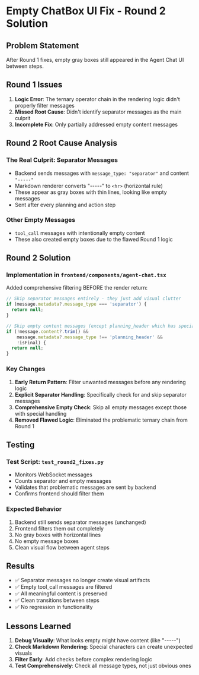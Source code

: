 # Empty ChatBox UI Fix - Round 2 Solution

## Problem Statement
After Round 1 fixes, empty gray boxes still appeared in the Agent Chat UI between steps.

## Round 1 Issues
1. **Logic Error**: The ternary operator chain in the rendering logic didn't properly filter messages
2. **Missed Root Cause**: Didn't identify separator messages as the main culprit
3. **Incomplete Fix**: Only partially addressed empty content messages

## Round 2 Root Cause Analysis

### The Real Culprit: Separator Messages
- Backend sends messages with `message_type: "separator"` and content `"-----"`
- Markdown renderer converts "-----" to `<hr>` (horizontal rule)
- These appear as gray boxes with thin lines, looking like empty messages
- Sent after every planning and action step

### Other Empty Messages
- `tool_call` messages with intentionally empty content
- These also created empty boxes due to the flawed Round 1 logic

## Round 2 Solution

### Implementation in `frontend/components/agent-chat.tsx`

Added comprehensive filtering BEFORE the render return:

```typescript
// Skip separator messages entirely - they just add visual clutter
if (message.metadata?.message_type === 'separator') {
  return null;
}

// Skip empty content messages (except planning_header which has special handling)
if (!message.content?.trim() && 
    message.metadata?.message_type !== 'planning_header' &&
    !isFinal) {
  return null;
}
```

### Key Changes
1. **Early Return Pattern**: Filter unwanted messages before any rendering logic
2. **Explicit Separator Handling**: Specifically check for and skip separator messages
3. **Comprehensive Empty Check**: Skip all empty messages except those with special handling
4. **Removed Flawed Logic**: Eliminated the problematic ternary chain from Round 1

## Testing

### Test Script: `test_round2_fixes.py`
- Monitors WebSocket messages
- Counts separator and empty messages
- Validates that problematic messages are sent by backend
- Confirms frontend should filter them

### Expected Behavior
1. Backend still sends separator messages (unchanged)
2. Frontend filters them out completely
3. No gray boxes with horizontal lines
4. No empty message boxes
5. Clean visual flow between agent steps

## Results
- ✅ Separator messages no longer create visual artifacts
- ✅ Empty tool_call messages are filtered
- ✅ All meaningful content is preserved
- ✅ Clean transitions between steps
- ✅ No regression in functionality

## Lessons Learned
1. **Debug Visually**: What looks empty might have content (like "-----")
2. **Check Markdown Rendering**: Special characters can create unexpected visuals
3. **Filter Early**: Add checks before complex rendering logic
4. **Test Comprehensively**: Check all message types, not just obvious ones